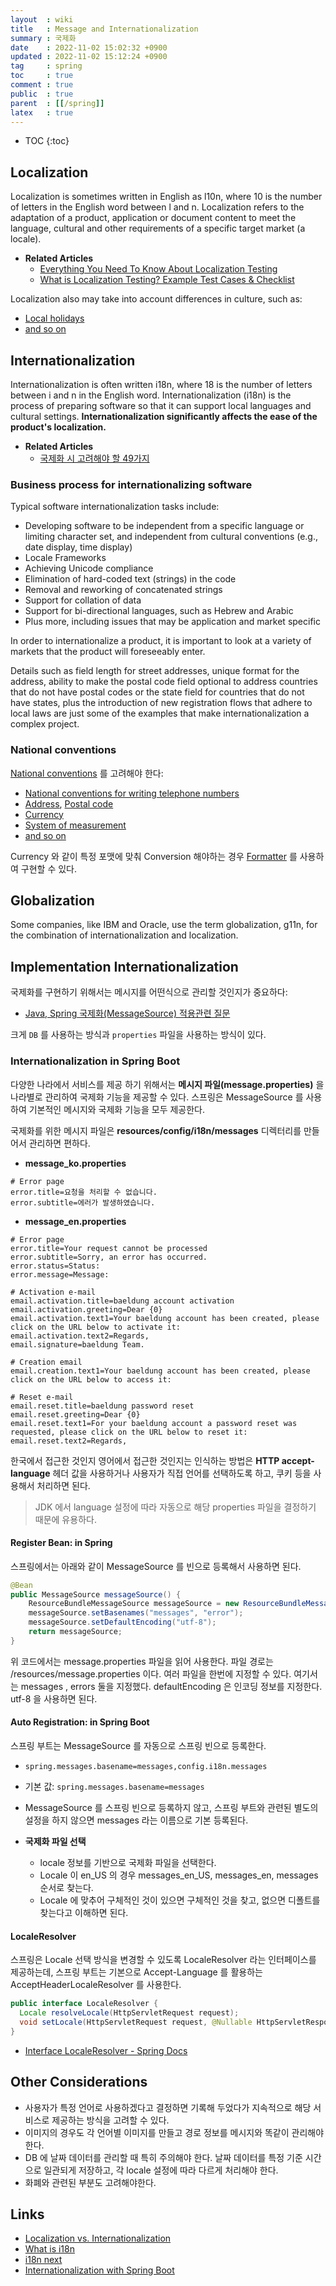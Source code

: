 ```yaml
---
layout  : wiki
title   : Message and Internationalization 
summary : 국제화
date    : 2022-11-02 15:02:32 +0900
updated : 2022-11-02 15:12:24 +0900
tag     : spring
toc     : true
comment : true
public  : true
parent  : [[/spring]]
latex   : true
---
```

* TOC
{:toc}

## Localization

Localization is sometimes written in English as l10n, where 10 is the number of letters in the English word between l and n. 
Localization refers to the adaptation of a product, application or document content to meet the language, cultural and other requirements of a specific target market (a locale).

- __Related Articles__
  - [Everything You Need To Know About Localization Testing](https://thesolitarywriter.com/2016/06/everything-localization-testing.html/)
  - [What is Localization Testing? Example Test Cases & Checklist](https://www.guru99.com/localization-testing.html)

Localization also may take into account differences in culture, such as:
- [Local holidays](https://en.wikipedia.org/wiki/Personal_name)
- [and so on](https://en.wikipedia.org/wiki/Internationalization_and_localization)

## Internationalization

Internationalization is often written i18n, where 18 is the number of letters between i and n in the English word. 
Internationalization (i18n) is the process of preparing software so that it can support local languages and cultural settings. __Internationalization significantly affects the ease of the product's localization.__

- __Related Articles__
  - [국제화 시 고려해야 할 49가지](https://www.abctech.software/2012/09/19/i18n-49/)

### Business process for internationalizing software

Typical software internationalization tasks include:

- Developing software to be independent from a specific language or limiting character set, and independent from cultural conventions (e.g., date display, time display)
- Locale Frameworks 
- Achieving Unicode compliance 
- Elimination of hard-coded text (strings) in the code 
- Removal and reworking of concatenated strings 
- Support for collation of data 
- Support for bi-directional languages, such as Hebrew and Arabic 
- Plus more, including issues that may be application and market specific

In order to internationalize a product, it is important to look at a variety of markets that the product will foreseeably enter.

Details such as field length for street addresses, unique format for the address, ability to make the postal code field optional to address countries that do not have postal codes or the state field for countries that do not have states, plus the introduction of new registration flows that adhere to local laws are just some of the examples that make internationalization a complex project.

### National conventions

[National conventions](https://en.wikipedia.org/wiki/Internationalization_and_localization) 를 고려해야 한다:
- [National conventions for writing telephone numbers](https://en.wikipedia.org/wiki/National_conventions_for_writing_telephone_numbers)
- [Address](https://en.wikipedia.org/wiki/Address#Mailing_address_format_by_country), [Postal code](https://en.wikipedia.org/wiki/Postal_code)
- [Currency](https://en.wikipedia.org/wiki/Currency)
- [System of measurement](https://en.wikipedia.org/wiki/System_of_measurement)
- [and so on](https://en.wikipedia.org/wiki/Internationalization_and_localization)

Currency 와 같이 특정 포맷에 맞춰 Conversion 해야하는 경우 [Formatter](https://baekjungho.github.io/wiki/spring/spring-converter/#formatter) 를 사용하여 구현할 수 있다.

## Globalization

Some companies, like IBM and Oracle, use the term globalization, g11n, for the combination of internationalization and localization.

## Implementation Internationalization 

국제화를 구현하기 위해서는 메시지를 어떤식으로 관리할 것인지가 중요하다:
- [Java, Spring 국제화(MessageSource) 적용관련 질문](https://www.slipp.net/questions/530)

크게 `DB` 를 사용하는 방식과 `properties` 파일을 사용하는 방식이 있다.

### Internationalization in Spring Boot

다양한 나라에서 서비스를 제공 하기 위해서는 __메시지 파일(message.properties)__ 을 나라별로 관리하여 국제화 기능을 제공할 수 있다. 스프링은 MessageSource 를 사용하여 기본적인 메시지와 국제화 기능을 모두 제공한다.

국제화를 위한 메시지 파일은 __resources/config/i18n/messages__ 디렉터리를 만들어서 관리하면 편하다.

- __message_ko.properties__

```properties
# Error page
error.title=요청을 처리할 수 없습니다.
error.subtitle=에러가 발생하였습니다.
```

- __message_en.properties__

```properties
# Error page
error.title=Your request cannot be processed
error.subtitle=Sorry, an error has occurred.
error.status=Status:
error.message=Message:

# Activation e-mail
email.activation.title=baeldung account activation
email.activation.greeting=Dear {0}
email.activation.text1=Your baeldung account has been created, please click on the URL below to activate it:
email.activation.text2=Regards,
email.signature=baeldung Team.

# Creation email
email.creation.text1=Your baeldung account has been created, please click on the URL below to access it:

# Reset e-mail
email.reset.title=baeldung password reset
email.reset.greeting=Dear {0}
email.reset.text1=For your baeldung account a password reset was requested, please click on the URL below to reset it:
email.reset.text2=Regards,
```

한국에서 접근한 것인지 영어에서 접근한 것인지는 인식하는 방법은 __HTTP accept-language__ 헤더 값을 사용하거나 사용자가 직접 언어를 선택하도록 하고, 쿠키 등을 사용해서 처리하면 된다.

> JDK 에서 language 설정에 따라 자동으로 해당 properties 파일을 결정하기 때문에 유용하다.

#### Register Bean: in Spring

스프링에서는 아래와 같이 MessageSource 를 빈으로 등록해서 사용하면 된다.

```java
@Bean
public MessageSource messageSource() {
	ResourceBundleMessageSource messageSource = new ResourceBundleMessageSource();
	messageSource.setBasenames("messages", "error"); 
	messageSource.setDefaultEncoding("utf-8");
	return messageSource;
}
```

위 코드에서는 message.properties 파일을 읽어 사용한다. 파일 경로는 /resources/message.properties 이다. 여러 파일을 한번에 지정할 수 있다. 여기서는 messages , errors 둘을 지정했다. defaultEncoding 은 인코딩 정보를 지정한다. utf-8 을 사용하면 된다.

#### Auto Registration: in Spring Boot

스프링 부트는 MessageSource 를 자동으로 스프링 빈으로 등록한다.

- `spring.messages.basename=messages,config.i18n.messages`
- 기본 값: `spring.messages.basename=messages`
- MessageSource 를 스프링 빈으로 등록하지 않고, 스프링 부트와 관련된 별도의 설정을 하지 않으면 messages 라는 이름으로 기본 등록된다.

- __국제화 파일 선택__
  - locale 정보를 기반으로 국제화 파일을 선택한다. 
  - Locale 이 en_US 의 경우 messages_en_US, messages_en, messages 순서로 찾는다. 
  - Locale 에 맞추어 구체적인 것이 있으면 구체적인 것을 찾고, 없으면 디폴트를 찾는다고 이해하면 된다.

#### LocaleResolver

스프링은 Locale 선택 방식을 변경할 수 있도록 LocaleResolver 라는 인터페이스를 제공하는데, 스프링 부트는 기본으로 Accept-Language 를 활용하는 AcceptHeaderLocaleResolver 를 사용한다.

```java
public interface LocaleResolver {
  Locale resolveLocale(HttpServletRequest request);
  void setLocale(HttpServletRequest request, @Nullable HttpServletResponse response, @Nullable Locale locale);
}
```

- [Interface LocaleResolver - Spring Docs](https://docs.spring.io/spring-framework/docs/current/javadoc-api/org/springframework/web/servlet/LocaleResolver.html)

## Other Considerations

- 사용자가 특정 언어로 사용하겠다고 결정하면 기록해 두었다가 지속적으로 해당 서비스로 제공하는 방식을 고려할 수 있다.
- 이미지의 경우도 각 언어별 이미지를 만들고 경로 정보를 메시지와 똑같이 관리해야 한다. 
- DB 에 날짜 데이터를 관리할 때 특히 주의해야 한다. 날짜 데이터를 특정 기준 시간으로 일관되게 저장하고, 각 locale 설정에 따라 다르게 처리해야 한다. 
- 화폐와 관련된 부분도 고려해야한다.

## Links

- [Localization vs. Internationalization](https://web.archive.org/web/20160403134943/http://www.w3.org/International/questions/qa-i18n/)
- [What is i18n](https://lingoport.com/what-is-i18n/)
- [i18n next](https://www.i18next.com/)
- [Internationalization with Spring Boot](https://springframework.guru/internationalization-with-spring-boot/)